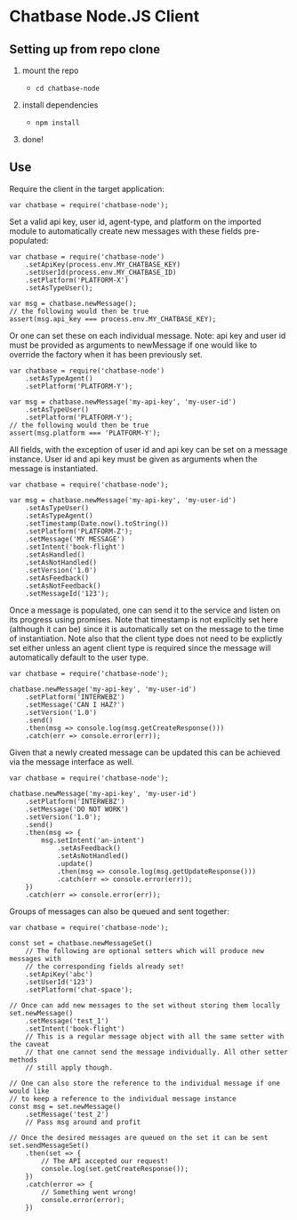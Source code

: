 # Chatbase Node.JS Client

## Setting up from repo clone

1. mount the repo
	* `cd chatbase-node`

2. install dependencies
	* `npm install`

3. done!

## Use

Require the client in the target application:

```JS
var chatbase = require('chatbase-node');
```

Set a valid api key, user id, agent-type, and platform on the imported module to automatically create new messages with these fields pre-populated:

```JS
var chatbase = require('chatbase-node')
	.setApiKey(process.env.MY_CHATBASE_KEY)
	.setUserId(process.env.MY_CHATBASE_ID)
	.setPlatform('PLATFORM-X')
	.setAsTypeUser();
	
var msg = chatbase.newMessage();
// the following would then be true
assert(msg.api_key === process.env.MY_CHATBASE_KEY);
```

Or one can set these on each individual message. Note: api key and user id must be provided as arguments to newMessage if one would like to override the factory when it has been previously set.

```JS
var chatbase = require('chatbase-node')
	.setAsTypeAgent()
	.setPlatform('PLATFORM-Y');
	
var msg = chatbase.newMessage('my-api-key', 'my-user-id')
	.setAsTypeUser()
	.setPlatform('PLATFORM-Y');
// the following would then be true
assert(msg.platform === 'PLATFORM-Y');
```

All fields, with the exception of user id and api key can be set on a message instance. User id and api key must be given as arguments when the message is instantiated.

```JS
var chatbase = require('chatbase-node');
	
var msg = chatbase.newMessage('my-api-key', 'my-user-id')
	.setAsTypeUser()
	.setAsTypeAgent()
	.setTimestamp(Date.now().toString())
	.setPlatform('PLATFORM-Z');
	.setMessage('MY MESSAGE')
	.setIntent('book-flight')
	.setAsHandled()
	.setAsNotHandled()
	.setVersion('1.0')
	.setAsFeedback()
	.setAsNotFeedback()
	.setMessageId('123');
```

Once a message is populated, one can send it to the service and listen on its progress using promises. Note that timestamp is not explicitly set here (although it can be) since it is automatically set on the message to the time of instantiation. Note also that the client type does not need to be explictly set either unless an agent client type is required since the message will automatically default to the user type.

```JS
var chatbase = require('chatbase-node');

chatbase.newMessage('my-api-key', 'my-user-id')
	.setPlatform('INTERWEBZ')
	.setMessage('CAN I HAZ?')
	.setVersion('1.0')
	.send()
	.then(msg => console.log(msg.getCreateResponse()))
	.catch(err => console.error(err));
```

Given that a newly created message can be updated this can be achieved via the message interface as well.

```JS
var chatbase = require('chatbase-node');

chatbase.newMessage('my-api-key', 'my-user-id')
	.setPlatform('INTERWEBZ')
	.setMessage('DO NOT WORK')
	.setVersion('1.0');
	.send()
	.then(msg => {
		msg.setIntent('an-intent')
			.setAsFeedback()
			.setAsNotHandled()
			.update()
			.then(msg => console.log(msg.getUpdateResponse()))
			.catch(err => console.error(err));
	})
	.catch(err => console.error(err));
```

Groups of messages can also be queued and sent together:

```JS
var chatbase = require('chatbase-node');

const set = chatbase.newMessageSet()
	// The following are optional setters which will produce new messages with
	// the corresponding fields already set!
	.setApiKey('abc')
	.setUserId('123')
	.setPlatform('chat-space');

// Once can add new messages to the set without storing them locally
set.newMessage()
	.setMessage('test_1')
	.setIntent('book-flight')
	// This is a regular message object with all the same setter with the caveat
	// that one cannot send the message individually. All other setter methods
	// still apply though.

// One can also store the reference to the individual message if one would like
// to keep a reference to the individual message instance
const msg = set.newMessage()
	.setMessage('test_2')
	// Pass msg around and profit

// Once the desired messages are queued on the set it can be sent
set.sendMessageSet()
	.then(set => {
		// The API accepted our request!
		console.log(set.getCreateResponse());
	})
	.catch(error => {
		// Something went wrong!
		console.error(error);
	})
```

